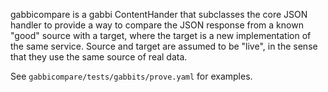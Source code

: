 
gabbicompare is a gabbi ContentHander that subclasses the core
JSON handler to provide a way to compare the JSON response from
a known "good" source with a target, where the target is a new
implementation of the same service. Source and target are
assumed to be "live", in the sense that they use the same source
of real data.

See `gabbicompare/tests/gabbits/prove.yaml` for examples.
